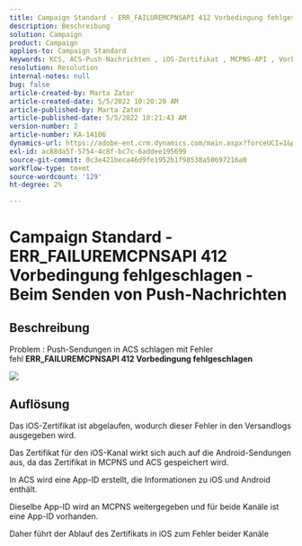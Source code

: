 ```yaml
---
title: Campaign Standard - ERR_FAILUREMCPNSAPI 412 Vorbedingung fehlgeschlagen - Beim Senden von Push-Nachrichten
description: Beschreibung
solution: Campaign
product: Campaign
applies-to: Campaign Standard
keywords: KCS, ACS-Push-Nachrichten , iOS-Zertifikat , MCPNS-API , Vorbedingung fehlgeschlagen
resolution: Resolution
internal-notes: null
bug: false
article-created-by: Marta Zator
article-created-date: 5/5/2022 10:20:20 AM
article-published-by: Marta Zator
article-published-date: 5/5/2022 10:21:43 AM
version-number: 2
article-number: KA-14106
dynamics-url: https://adobe-ent.crm.dynamics.com/main.aspx?forceUCI=1&pagetype=entityrecord&etn=knowledgearticle&id=1f2a0af4-5ccc-ec11-a7b5-6045bd00dbbc
exl-id: ac88da5f-5754-4c8f-bc7c-6addee195699
source-git-commit: 0c3e421beca46d9fe1952b1f98538a50697216a0
workflow-type: tm+mt
source-wordcount: '129'
ht-degree: 2%

---
```


# Campaign Standard - ERR_FAILUREMCPNSAPI 412 Vorbedingung fehlgeschlagen - Beim Senden von Push-Nachrichten

## Beschreibung


Problem : Push-Sendungen in ACS schlagen mit Fehler fehl <b>ERR_FAILUREMCPNSAPI 412 Vorbedingung fehlgeschlagen </b>

![](assets/___2d51c51d-5dcc-ec11-a7b5-6045bd00dbbc___.png)




## Auflösung


Das iOS-Zertifikat ist abgelaufen, wodurch dieser Fehler in den Versandlogs ausgegeben wird.

Das Zertifikat für den iOS-Kanal wirkt sich auch auf die Android-Sendungen aus, da das Zertifikat in MCPNS und ACS gespeichert wird.

In ACS wird eine App-ID erstellt, die Informationen zu iOS und Android enthält.

Dieselbe App-ID wird an MCPNS weitergegeben und für beide Kanäle ist eine App-ID vorhanden.

Daher führt der Ablauf des Zertifikats in iOS zum Fehler beider Kanäle
